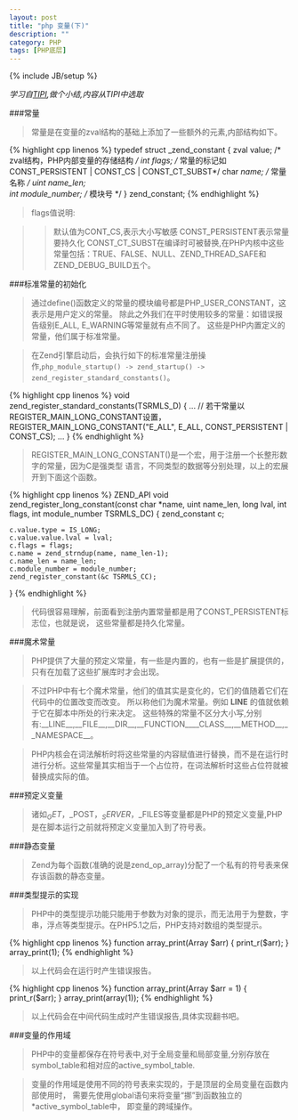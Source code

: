 ```yaml
---
layout: post
title: "php 变量(下)"
description: ""
category: PHP
tags: [PHP底层]
---
```

{% include JB/setup %}

*学习自[TIPI](http://www.php-internals.com/book/),做个小结,内容从TIPI中选取*

###常量
>常量是在变量的zval结构的基础上添加了一些额外的元素,内部结构如下。
<!--more-->
{% highlight cpp linenos %}
typedef struct _zend_constant {
    zval value; /* zval结构，PHP内部变量的存储结构 */
    int flags;  /* 常量的标记如 CONST_PERSISTENT | CONST_CS | CONST_CT_SUBST*/
    char *name; /* 常量名称 */
    uint name_len;  
    int module_number;  /* 模块号 */
} zend_constant;
{% endhighlight %}

>flags值说明:

>>默认值为CONT_CS,表示大小写敏感
>>CONST_PERSISTENT表示常量要持久化
>>CONST_CT_SUBST在编译时可被替换,在PHP内核中这些常量包括：TRUE、FALSE、NULL、ZEND_THREAD_SAFE和ZEND_DEBUG_BUILD五个。

<!--more-->

###标准常量的初始化

>通过define\(\)函数定义的常量的模块编号都是PHP_USER_CONSTANT，这表示是用户定义的常量。 除此之外我们在平时使用较多的常量：如错误报告级别E_ALL, E_WARNING等常量就有点不同了。 这些是PHP内置定义的常量，他们属于标准常量。

>在Zend引擎启动后，会执行如下的标准常量注册操作,`php_module_startup() -> zend_startup() -> zend_register_standard_constants()`。

{% highlight cpp linenos %}
void zend_register_standard_constants(TSRMLS_D)
{
    ... //  若干常量以REGISTER_MAIN_LONG_CONSTANT设置，
    REGISTER_MAIN_LONG_CONSTANT("E_ALL", E_ALL, CONST_PERSISTENT | CONST_CS);
    ...
}
{% endhighlight %}

>REGISTER_MAIN_LONG_CONSTANT()是一个宏，用于注册一个长整形数字的常量，因为C是强类型 语言，不同类型的数据等分别处理，以上的宏展开到下面这个函数。

{% highlight cpp linenos %}
ZEND_API void zend_register_long_constant(const char *name, uint name_len,
        long lval, int flags, int module_number TSRMLS_DC)
{
    zend_constant c;
 
    c.value.type = IS_LONG;
    c.value.value.lval = lval;
    c.flags = flags;
    c.name = zend_strndup(name, name_len-1);
    c.name_len = name_len;
    c.module_number = module_number;
    zend_register_constant(&c TSRMLS_CC);
}
{% endhighlight %}

>代码很容易理解，前面看到注册内置常量都是用了CONST_PERSISTENT标志位，也就是说， 这些常量都是持久化常量。

###魔术常量

>PHP提供了大量的预定义常量，有一些是内置的，也有一些是扩展提供的，只有在加载了这些扩展库时才会出现。

>不过PHP中有七个魔术常量，他们的值其实是变化的，它们的值随着它们在代码中的位置改变而改变。 所以称他们为魔术常量。例如 __LINE__ 的值就依赖于它在脚本中所处的行来决定。 这些特殊的常量不区分大小写,分别有:\_\_LINE\_\_,\_\_FILE\_\_,\_\_DIR\_\_,\_\_FUNCTION\_\_\_\_CLASS\_\_,\_\_METHOD\_\_,\_\_NAMESPACE\_\_。

>PHP内核会在词法解析时将这些常量的内容赋值进行替换，而不是在运行时进行分析。这些常量其实相当于一个占位符，在词法解析时这些占位符就被替换成实际的值。

###预定义变量

>诸如$_GET，$_POST，$_SERVER，$_FILES等变量都是PHP的预定义变量,PHP是在脚本运行之前就将预定义变量加入到了符号表。

###静态变量

>Zend为每个函数\(准确的说是zend_op_array\)分配了一个私有的符号表来保存该函数的静态变量。

###类型提示的实现

>PHP中的类型提示功能只能用于参数为对象的提示，而无法用于为整数，字串，浮点等类型提示。在PHP5.1之后，PHP支持对数组的类型提示。

{% highlight cpp linenos %}
function array_print(Array $arr) {
    print_r($arr);
}
array_print(1);
{% endhighlight %}

>以上代码会在运行时产生错误报告。

{% highlight cpp linenos %}
function array_print(Array $arr = 1) {
    print_r($arr);
}
array_print(array(1));
{% endhighlight %}

>以上代码会在中间代码生成时产生错误报告,具体实现翻书吧。

###变量的作用域

>PHP中的变量都保存在符号表中,对于全局变量和局部变量,分别存放在symbol\_table和相对应的active\_symbol\_table.

>变量的作用域是使用不同的符号表来实现的，于是顶层的全局变量在函数内部使用时， 需要先使用global语句来将变量“挪”到函数独立的\*active\_symbol\_table中， 即变量的跨域操作。